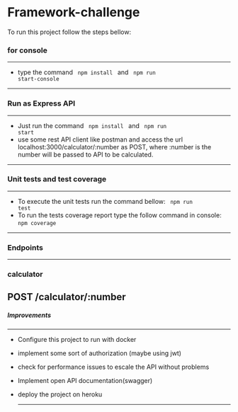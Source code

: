 # Framework-challenge
To run this project follow the steps bellow:
### for console 
---
* type the command <code> npm install </code> and <code> npm run start-console</code>


---------------

### Run as Express API
---
*  Just run the command <code> npm install </code> and <code> npm run start</code>
*  use some rest API client like postman and access the url localhost:3000/calculator/:number as POST, where :number is the number will be passed to API to be calculated.
---
### Unit tests and test coverage
---
* To execute the unit tests run the command bellow: 
   <code> npm run test</code>
* To run the tests coverage report type the follow command in console:
   <code>npm coverage</code>
---
### Endpoints
---
### calculator

POST /calculator/:number
---
##### Improvements 
---
* Configure this project to run with docker
* implement some sort of authorization (maybe using jwt)
* check for performance issues to escale the API without problems
* Implement open API documentation(swagger)
* deploy the project on heroku
  
  ---
